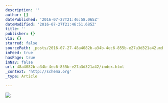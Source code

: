 ```yaml
---
description: ''
author: []
datePublished: '2016-07-27T21:46:58.065Z'
dateModified: '2016-07-27T21:46:51.685Z'
title: ''
publisher: {}
via: {}
starred: false
sourcePath: _posts/2016-07-27-48a4082b-a34b-4ec6-855b-e27a3d321a42.md
inFeed: true
hasPage: true
inNav: false
url: 48a4082b-a34b-4ec6-855b-e27a3d321a42/index.html
_context: 'http://schema.org'
_type: Article

---
```

![](https://the-grid-user-content.s3-us-west-2.amazonaws.com/6955ba4a-b6cc-4da2-bb83-97005b797069.jpg)
